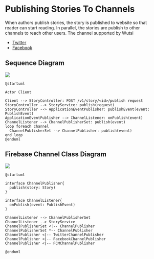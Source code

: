 # Publishing Stories To Channels
When authors publish stories, the story is published to website so that reader can start reading.
In parallel, the stories are publish to other channels to reach other users.
The channel supported by Wutsi
 - [Twitter](https://github.com/WutsiTeam/wutsi-blog-service/blob/master/src/main/kotlin/com/wutsi/blog/channel/service/twitter/TwitterChannelPublisher.kt)
 - [Facebook](https://github.com/WutsiTeam/wutsi-blog-service/blob/master/src/main/kotlin/com/wutsi/blog/channel/service/facebook/FacebookChannelPublisher.kt)


## Sequence Diagram
![](https://www.planttext.com/api/plantuml/img/TP512i8m44NtSufPsaKfRekKId4dADGBr3ZIG4ngCYruUvCssA9rauIVUOyVKZfkBFSF1R0NR2nMIf9cW6d7D2smzlchCfgjKOfiZkTJVS5is6Okt6GxUIkohhygwLgqzEp9CNn1iwWcEqX1EKPY4uba5TbtdPAYOMdqOV25pXCKMaH-Z3SKLjziaINm5nxLLTjeJUee7PCEGgFZm6HBu6jYINrKDV7ybCWfOpgy6qkDQ55C0E0QkghyyP6-ON12wK_-hzu0)

``` plantuml
@startuml

Actor Client

Client --> StoryController: POST /v1/story/<id>/publish request
StoryController --> StoryService: publish(request)
StoryController --> ApplicationEventPublisher: publishEvent(event: PublishEvent)
ApplicationEventPublisher --> ChannelListener: onPublish(event)
ChannelListener --> ChannelPublisherSet: publish(event)
loop foreach channel
  ChannelPublisherSet --> ChannelPublisher: publish(event)
end loop
@enduml
```

## Firebase Channel Class Diagram
![](https://www.planttext.com/api/plantuml/img/ZP512i8m44NtSufPLY4NA2A5eYi5eLuWhICDreaaqugeTxTjkh9PT1K-lFSdoMHUj9FstW20OI5trHLXNcjcQavjsHXVati3uYE4n8jrhnIBuLZ1Dw8TZ1VYO5cUIXBgY2N5AUw6DEf_4YgrdSqlIABSU8c2N6SgWeY4cuzIixOekLu2XhxpqqZ_v8Nqll-PqjhRKZm_paY0ZFZIB-a7)

```plantuml
@startuml

interface ChannelPublisher{
  publish(story: Story)
}

interface ChannelListener{
  onPublish(event: PublishEvent)
}

ChannelListener --> ChannelPublisherSet
ChannelListener --> StoryService
ChannelPublisherSet <|-- ChannelPublisher
ChannelPublisherSet *-- ChannelPublisher
ChannelPublisher <|-- TwitterChannelPublisher
ChannelPublisher <|-- FacebookChannelPublisher
ChannelPublisher <|-- FCMChannelPublisher

@enduml
```
